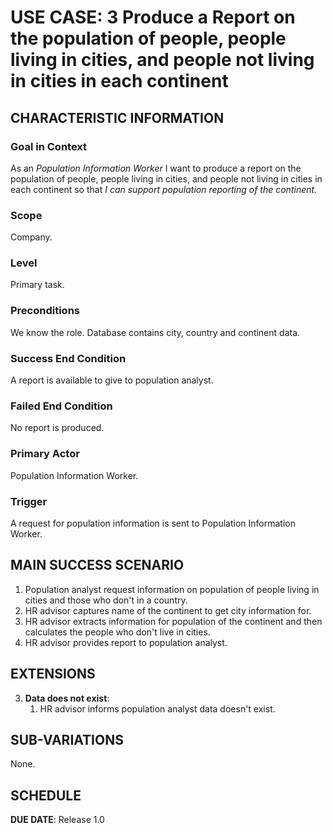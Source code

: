 # USE CASE: 3 Produce a Report on the population of people, people living in cities, and people not living in cities in each continent
## CHARACTERISTIC INFORMATION

### Goal in Context

As an *Population Information Worker* I want to produce a report on the population of people, people living in cities, and people not living in cities in each continent so that *I can support population reporting of the continent.*

### Scope

Company.

### Level

Primary task.

### Preconditions

We know the role.  Database contains  city, country and continent data.

### Success End Condition

A report is available to give to population analyst.

### Failed End Condition

No report is produced.

### Primary Actor

Population Information Worker.

### Trigger

A request for population information is sent to Population Information Worker.

## MAIN SUCCESS SCENARIO
1. Population analyst request information on population of people living in cities and those who don't in a country.
2. HR advisor captures name of the continent to get city information for.
3. HR advisor extracts  information for population of the continent and then calculates the people who don't live in cities.
4. HR advisor provides report to population analyst.

## EXTENSIONS

3. **Data does not exist**:
    1. HR advisor informs population analyst data doesn't exist.

## SUB-VARIATIONS

None.

## SCHEDULE

**DUE DATE**: Release 1.0